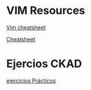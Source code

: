 # VIM Resources

[Vim cheatsheet](https://devhints.io/vim)

[Cheatsheet](https://devhints.io/)

# Ejercios CKAD
[ejercicios Prácticos](https://github.com/dgkanatsios/CKAD-exercises)
